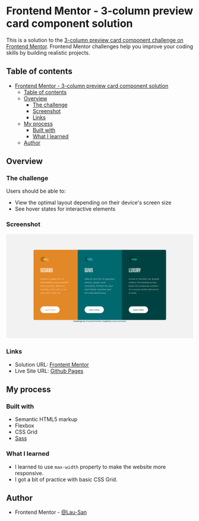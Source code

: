 # Frontend Mentor - 3-column preview card component solution

This is a solution to the [3-column preview card component challenge on Frontend Mentor](https://www.frontendmentor.io/challenges/3column-preview-card-component-pH92eAR2-). Frontend Mentor challenges help you improve your coding skills by building realistic projects. 

## Table of contents

- [Frontend Mentor - 3-column preview card component solution](#frontend-mentor---3-column-preview-card-component-solution)
  - [Table of contents](#table-of-contents)
  - [Overview](#overview)
    - [The challenge](#the-challenge)
    - [Screenshot](#screenshot)
    - [Links](#links)
  - [My process](#my-process)
    - [Built with](#built-with)
    - [What I learned](#what-i-learned)
  - [Author](#author)

## Overview

### The challenge

Users should be able to:

- View the optimal layout depending on their device's screen size
- See hover states for interactive elements

### Screenshot

![](./screenshot.png)

### Links

- Solution URL: [Frontent Mentor](https://www.frontendmentor.io/solutions/responsive-3-column-preview-card-component-with-grid-NqQwv8mTBA)
- Live Site URL: [Github Pages](https://lau-san.github.io/fm-3-column-preview-card/)

## My process

### Built with

- Semantic HTML5 markup
- Flexbox
- CSS Grid
- [Sass](https://sass-lang.com)

### What I learned


- I learned to use `max-width` property to make the website more responsive.
- I got a bit of practice with basic CSS Grid.

## Author

- Frontend Mentor - [@Lau-San](https://www.frontendmentor.io/profile/Lau-San)
